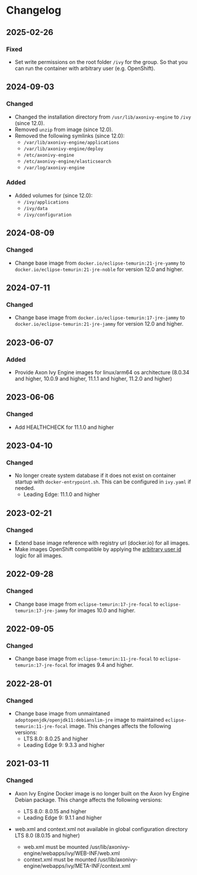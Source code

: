 # Changelog

## 2025-02-26

### Fixed

- Set write permissions on the root folder `/ivy` for the group. So that
  you can run the container with arbitrary user (e.g. OpenShift).

## 2024-09-03

### Changed

- Changed the installation directory from `/usr/lib/axonivy-engine` to `/ivy` (since 12.0).
- Removed `unzip` from image (since 12.0).
- Removed the following symlinks (since 12.0):
  - `/var/lib/axonivy-engine/applications`
  - `/var/lib/axonivy-engine/deploy`
  - `/etc/axonivy-engine`
  - `/etc/axonivy-engine/elasticsearch`
  - `/var/log/axonivy-engine`

### Added

- Added volumes for (since 12.0):
  - `/ivy/applications`
  - `/ivy/data`
  - `/ivy/configuration`

## 2024-08-09

### Changed

- Change base image from `docker.io/eclipse-temurin:21-jre-yammy` to `docker.io/eclipse-temurin:21-jre-noble` for version 12.0 and higher.

## 2024-07-11

### Changed

- Change base image from `docker.io/eclipse-temurin:17-jre-jammy` to `docker.io/eclipse-temurin:21-jre-jammy` for version 12.0 and higher.

## 2023-06-07

### Added

- Provide Axon Ivy Engine images for linux/arm64 os architecture (8.0.34 and higher, 10.0.9 and higher, 11.1.1 and higher, 11.2.0 and higher)

## 2023-06-06

### Changed

- Add HEALTHCHECK for 11.1.0 and higher

## 2023-04-10

### Changed

- No longer create system database if it does not exist on container startup with `docker-entrypoint.sh`. This can be configured in `ivy.yaml` if needed.
  - Leading Edge: 11.1.0 and higher

## 2023-02-21

### Changed

- Extend base image reference with registry url (docker.io) for all images.
- Make images OpenShift compatible by applying the [arbitrary user id](https://docs.openshift.com/container-platform/4.12/openshift_images/create-images.html#images-create-guide-openshift_create-images) logic for all images.

## 2022-09-28

### Changed

- Change base image from `eclipse-temurin:17-jre-focal` to `eclipse-temurin:17-jre-jammy` for images 10.0 and higher.

## 2022-09-05

### Changed

- Change base image from `eclipse-temurin:11-jre-focal` to `eclipse-temurin:17-jre-focal` for images 9.4 and higher.

## 2022-28-01

### Changed

- Change base image from unmaintaned `adoptopenjdk/openjdk11:debianslim-jre` image to maintained `eclipse-temurin:11-jre-focal` image. This changes affects the following versions:
  - LTS 8.0: 8.0.25 and higher
  - Leading Edge 9: 9.3.3 and higher

## 2021-03-11

### Changed

- Axon Ivy Engine Docker image is no longer built on the Axon Ivy Engine Debian package.
  This change affects the following versions:
  - LTS 8.0: 8.0.15 and higher
  - Leading Edge 9: 9.1.1 and higher

- web.xml and context.xml not available in global configuration directory LTS 8.0 (8.0.15 and higher)
  - web.xml must be mounted /usr/lib/axonivy-engine/webapps/ivy/WEB-INF/web.xml
  - context.xml must be mounted /usr/lib/axonivy-engine/webapps/ivy/META-INF/context.xml
